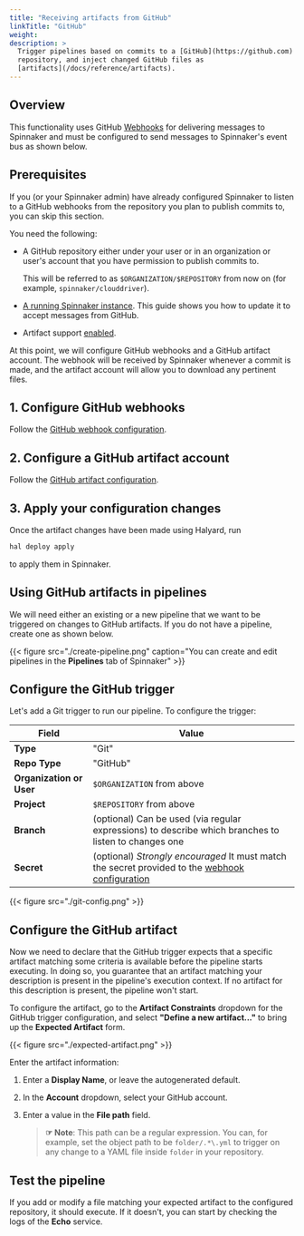 ```yaml
---
title: "Receiving artifacts from GitHub"
linkTitle: "GitHub"
weight:
description: >
  Trigger pipelines based on commits to a [GitHub](https://github.com)
  repository, and inject changed GitHub files as
  [artifacts](/docs/reference/artifacts).
---
```


## Overview

This functionality uses GitHub
[Webhooks](https://developer.github.com/webhooks/) for delivering messages to
Spinnaker and must be configured to send messages to Spinnaker's event bus as
shown below.

## Prerequisites

If you (or your Spinnaker admin) have already configured Spinnaker to listen to
a GitHub webhooks from the repository you plan to publish commits to, you can
skip this section.

You need the following:

* A GitHub repository either under your user or in an organization or user's
  account that you have permission to publish commits to.

  This will be referred to as `$ORGANIZATION/$REPOSITORY` from now on (for
  example, `spinnaker/clouddriver`).

* [A running Spinnaker instance](/docs/setup/install/). This guide shows you how to
  update it to accept messages from GitHub.

* Artifact support [enabled](/docs/reference/artifacts-with-artifactsrewrite//#enabling-artifact-support).  


At this point, we will configure GitHub webhooks and a GitHub artifact account.
The webhook will be received by Spinnaker whenever a commit is made, and the
artifact account will allow you to download any pertinent files.

## 1. Configure GitHub webhooks

Follow the [GitHub webhook configuration](/docs/setup/other_config/triggers/github/).

## 2. Configure a GitHub artifact account

Follow the [GitHub artifact configuration](/docs/setup/other_config/artifacts/github/).

## 3. Apply your configuration changes

Once the artifact changes have been made using Halyard, run

```bash
hal deploy apply
```

to apply them in Spinnaker.

## Using GitHub artifacts in pipelines

We will need either an existing or a new pipeline that we want to be triggered
on changes to GitHub artifacts. If you do not have a pipeline, create one as shown
below.

{{< figure src="./create-pipeline.png" caption="You can create and edit pipelines in the __Pipelines__ tab of Spinnaker" >}}

## Configure the GitHub trigger

Let's add a Git trigger to run our pipeline. To configure the trigger:

| Field | Value |
|-------|-------|
| __Type__ | "Git" |
| __Repo Type__ | "GitHub" |
| __Organization or User__  | `$ORGANIZATION` from above |
| __Project__ | `$REPOSITORY` from above |
| __Branch__ | (optional) Can be used (via regular expressions) to describe which branches to listen to changes one |
| __Secret__ | (optional) _Strongly encouraged_ It must match the secret provided to the [webhook configuration](/docs/setup/other_config/triggers/github/#configuring-your-github-webhook) |

{{< figure src="./git-config.png" >}}

## Configure the GitHub artifact

Now we need to declare that the GitHub trigger expects that a specific artifact
matching some criteria is available before the pipeline starts executing. In
doing so, you guarantee that an artifact matching your description is present in
the pipeline's execution context. If no artifact for this description is present,
the pipeline won't start.

To configure the artifact, go to the __Artifact Constraints__ dropdown for the
GitHub trigger configuration, and select __"Define a new artifact..."__ to bring
up the __Expected Artifact__ form.

{{< figure src="./expected-artifact.png" >}}

Enter the artifact information:

1. Enter a __Display Name__, or leave the autogenerated default.

1. In the __Account__ dropdown, select your GitHub account.

1. Enter a value in the __File path__ field.

	 > __☞ Note__: This path can be a regular expression. You can, for example,
	 > set the object path to be `folder/.*\.yml` to trigger on any change to a
	 > YAML file inside `folder` in your repository.

## Test the pipeline

If you add or modify a file matching your expected artifact to the configured
repository, it should execute. If it doesn't, you can start by checking the
logs of the __Echo__ service.

